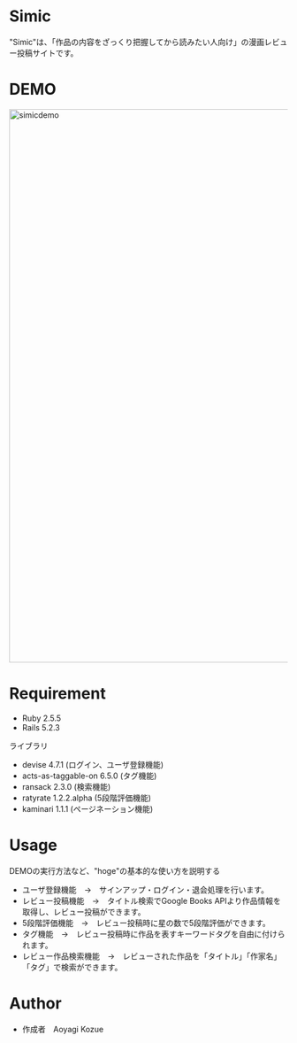 # Simic

"Simic"は、「作品の内容をざっくり把握してから読みたい人向け」の漫画レビュー投稿サイトです。


# DEMO

<img width="1000" alt="simicdemo" src="https://user-images.githubusercontent.com/54733523/69858902-5cf3bc00-12d6-11ea-9a2d-8bfc8234fafb.png">


# Requirement

* Ruby 2.5.5
* Rails 5.2.3

ライブラリ
* devise 4.7.1 (ログイン、ユーザ登録機能)
* acts-as-taggable-on 6.5.0 (タグ機能)
* ransack 2.3.0 (検索機能)
* ratyrate 1.2.2.alpha (5段階評価機能)
* kaminari 1.1.1 (ページネーション機能)


# Usage

DEMOの実行方法など、"hoge"の基本的な使い方を説明する
* ユーザ登録機能　→　サインアップ・ログイン・退会処理を行います。
* レビュー投稿機能　→　タイトル検索でGoogle Books APIより作品情報を取得し、レビュー投稿ができます。
* 5段階評価機能　→　レビュー投稿時に星の数で5段階評価ができます。
* タグ機能　→　レビュー投稿時に作品を表すキーワードタグを自由に付けられます。
* レビュー作品検索機能　→　レビューされた作品を「タイトル」「作家名」「タグ」で検索ができます。


# Author

* 作成者　Aoyagi Kozue


